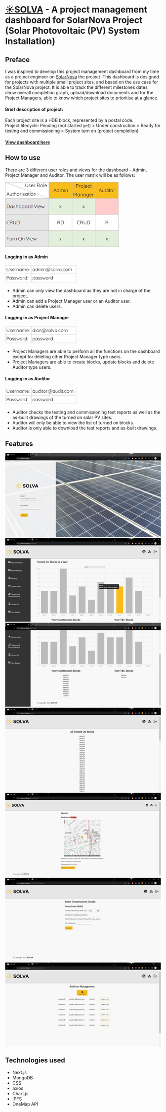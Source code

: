 # [☀︎SOLVA](https://solva.vercel.app/) - A project management dashboard for SolarNova Project (Solar Photovoltaic (PV) System Installation)
## Preface
I was inspired to develop this project management dashboard from my time as a project engineer on [SolarNova](https://www.hdb.gov.sg/about-us/our-role/smart-and-sustainable-living/solarnova-page) the project. This dashboard is designed for projects with multiple small project sites, and based on the use case for the SolarNova project. It is able to track the different milestones dates, show overall completion graph, upload/download documents and for the Project Managers, able to know which project sites to prioritise at a glance.
</br>
#### Brief description of project:
Each project site is a HDB block, represented by a postal code.
</br>
Project lifecycle: 
Pending (not started yet) > Under construction > Ready for testing and commissioning > System turn on (project completion)

#### [View dashboard here](https://solva.vercel.app/)

## How to use
There are 3 different user roles and views for the dashboard – Admin, Project Manager and Auditor. The user matrix will be as follows: <br/>

![Alt Text](https://github.com/shinyi-a/readmeStorage/blob/main/solva/allusermatrix.jpg)

#### Logging in as Admin
![Alt Text](https://github.com/shinyi-a/readmeStorage/blob/main/solva/admin.jpg)
- Admin can only view the dashboard as they are not in charge of the project.
- Admin can add a Project Manager user or an Auditor user.
- Admin can delete users.

#### Logging in as Project Manager
![Alt Text](https://github.com/shinyi-a/readmeStorage/blob/main/solva/projectmanager.jpg)
- Project Managers are able to perform all the functions on the dashboard except for deleting other Project Manager type users.
- Project Managers are able to create blocks, update blocks and delete Auditor type users.

#### Logging in as Auditor
![Alt Text](https://github.com/shinyi-a/readmeStorage/blob/main/solva/auditor.jpg)
- Auditor checks the testing and commissioning test reports as well as the as-built drawings of the turned on solar PV sites.
- Auditor will only be able to view the list of turned on blocks.
- Auditor is only able to download the test reports and as-built drawings.

## Features
![Alt Text](https://github.com/shinyi-a/readmeStorage/blob/main/solva/login.jpg)
![Alt Text](https://github.com/shinyi-a/readmeStorage/blob/main/solva/graph.jpg)
![Alt Text](https://github.com/shinyi-a/readmeStorage/blob/main/solva/blocks.jpg)
![Alt Text](https://github.com/shinyi-a/readmeStorage/blob/main/solva/turnon.jpg)
![Alt Text](https://github.com/shinyi-a/readmeStorage/blob/main/solva/cardview.jpg)
![Alt Text](https://github.com/shinyi-a/readmeStorage/blob/main/solva/update.jpg)
![Alt Text](https://github.com/shinyi-a/readmeStorage/blob/main/solva/usermanagement.jpg)

## Technologies used

- Next.js
- MongoDB
- CSS
- axios
- Chart.js
- IPFS
- OneMap API
